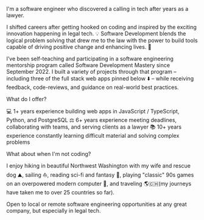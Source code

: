 I'm a software engineer who discovered a calling in tech after years as a lawyer.

I shifted careers after getting hooked on coding and inspired by the exciting innovation happening in legal tech. 💡 Software Development blends the logical problem solving that drew me to the law with the power to build tools capable of driving positive change and enhancing lives. 💪

I’ve been self-teaching and participating in a software engineering mentorship program called Software Development Mastery since September 2022. I built a variety of projects through that program – including three of the full stack web apps pinned below ⬇️ – while receiving feedback, code-reviews, and guidance on real-world best practices.

What do I offer?

💻 1+ years experience building web apps in JavaScript / TypeScript, Python, and PostgreSQL
⚖️ 6+ years experience meeting deadlines, collaborating with teams, and serving clients as a lawyer
📚 10+ years experience constantly learning difficult material and solving complex problems

What about when I'm not coding?

I enjoy hiking in beautiful Northwest Washington with my wife and rescue dog ⛰️, sailing ⛵, reading sci-fi and fantasy 🐉, playing "classic" 90s games on an overpowered modern computer 🚀, and traveling 🌎🇨🇭(my journeys have taken me to over 25 countries so far).

Open to local or remote software engineering opportunities at any great company, but especially in legal tech.

<!--
**AaronAWB/AaronAWB** is a ✨ _special_ ✨ repository because its `README.md` (this file) appears on your GitHub profile.

Here are some ideas to get you started:

- 🔭 I’m currently working on ...
- 🌱 I’m currently learning ...
- 👯 I’m looking to collaborate on ...
- 🤔 I’m looking for help with ...
- 💬 Ask me about ...
- 📫 How to reach me: ...
- 😄 Pronouns: ...
- ⚡ Fun fact: ...
-->
